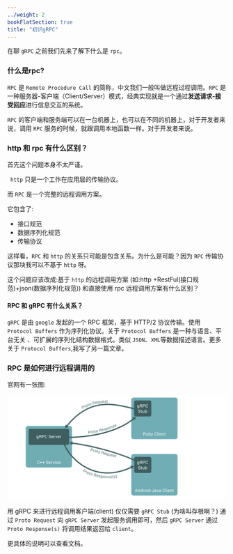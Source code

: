 ```yaml
---
../weight: 2
bookFlatSection: true
title: "初识gRPC"
---
```


在聊 `gRPC` 之前我们先来了解下什么是 `rpc`。



### 什么是rpc?

`RPC`  是 `Remote Procedure Call` 的简称，中文我们一般叫做远程过程调用。`RPC` 是一种服务器-客户端（Client/Server）模式，经典实现就是一个通过**发送请求-接受回应**进行信息交互的系统。

`RPC` 的客户端和服务端可以在一台机器上，也可以在不同的机器上，对于开发者来说，调用 `RPC` 服务的时候，就跟调用本地函数一样。对于开发者来说。



### http 和 rpc 有什么区别？

首先这个问题本身不太严谨。

` http` 只是一个工作在应用层的传输协议。

 而 `RPC` 是一个完整的远程调用方案。

它包含了:

- 接口规范
- 数据序列化规范
- 传输协议



这样看，`RPC` 和 `http` 的关系只可能是包含关系。为什么是可能？因为 `RPC` 传输协议那块我可以不基于 `http` 呀。

这个问题应该改成:基于 `http` 的远程调用方案 (如:http +RestFul(接口规范)+json(数据序列化规范)) 和直接使用 rpc 远程调用方案有什么区别？



#### RPC 和 gRPC 有什么关系？

`gRPC` 是由 `google` 发起的一个 RPC  框架，基于 HTTP/2 协议传输。使用 `Protocol Buffers` 作为序列化协议。关于 `Protocol Buffers` 是一种与语言、平台无关 、可扩展的序列化结构数据格式。类似 `JSON`、`XML`等数据描述语言。更多关于 `Protocol Buffers`,我写了另一篇文章。



### RPC 是如何进行远程调用的



官网有一张图:

![](../../../data/image/grpc.png)



用 gRPC 来进行远程调用客户端(client) 仅仅需要 `gRPC Stub` (为啥叫存根啊？) 通过 `Proto Request` 向 `gRPC Server` 发起服务调用即可，然后 `gRPC Server` 通过 `Proto Response(s)` 将调用结果返回给  `client`。



更具体的说明可以查看文档。



